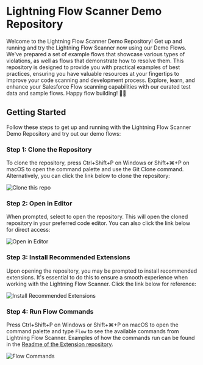 # Lightning Flow Scanner Demo Repository

Welcome to the Lightning Flow Scanner Demo Repository! Get up and running and try the Lightning Flow Scanner now using our Demo Flows. We've prepared a set of example flows that showcase various types of violations, as well as flows that demonstrate how to resolve them. This repository is designed to provide you with practical examples of best practices, ensuring you have valuable resources at your fingertips to improve your code scanning and development process. Explore, learn, and enhance your Salesforce Flow scanning capabilities with our curated test data and sample flows. Happy flow building! 🚀🌟

## Getting Started

Follow these steps to get up and running with the Lightning Flow Scanner Demo Repository and try out our demo flows:

### Step 1: Clone the Repository
To clone the repository, press Ctrl+Shift+P on Windows or Shift+⌘+P on macOS to open the command palette and use the Git Clone command. Alternatively, you can click the link below to clone the repository:

![Clone this repo](https://raw.githubusercontent.com/Force-Config-Control/Force-Flow-Control-Examples/master/docs/CloneRepository.png)

### Step 2: Open in Editor
When prompted, select to open the repository. This will open the cloned repository in your preferred code editor. You can also click the link below for direct access:

![Open in Editor](https://raw.githubusercontent.com/Force-Config-Control/Force-Flow-Control-Examples/master/docs/OpenDirectory.png)

### Step 3: Install Recommended Extensions
Upon opening the repository, you may be prompted to install recommended extensions. It's essential to do this to ensure a smooth experience when working with the Lightning Flow Scanner. Click the link below for reference:

![Install Recommended Extensions](https://raw.githubusercontent.com/Force-Config-Control/Force-Flow-Control-Examples/master/docs/InstallRecommendedExtensions.png)

### Step 4: Run Flow Commands
Press Ctrl+Shift+P on Windows or Shift+⌘+P on macOS to open the command palette and type `Flow` to see the available commands from Lightning Flow Scanner. Examples of how the commands run can be found in the [Readme of the Extension repository](https://github.com/Force-Config-Control/lightning-flow-scanner-vsce).

![Flow Commands](https://raw.githubusercontent.com/Force-Config-Control/Force-Flow-Control-Examples/master/docs/FlowCommands.png)